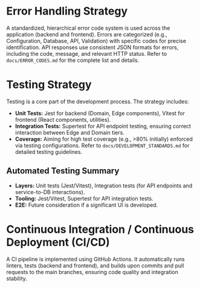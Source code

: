 # Error Handling Strategy

A standardized, hierarchical error code system is used across the application (backend and frontend). Errors are categorized (e.g., Configuration, Database, API, Validation) with specific codes for precise identification. API responses use consistent JSON formats for errors, including the code, message, and relevant HTTP status. Refer to `docs/ERROR_CODES.md` for the complete list and details.

# Testing Strategy

Testing is a core part of the development process. The strategy includes:

- **Unit Tests:** Jest for backend (Domain, Edge components), Vitest for frontend (React components, utilities).
- **Integration Tests:** Supertest for API endpoint testing, ensuring correct interaction between Edge and Domain tiers.
- **Coverage:** Aiming for high test coverage (e.g., >80% initially) enforced via testing configurations. Refer to `docs/DEVELOPMENT_STANDARDS.md` for detailed testing guidelines.

## Automated Testing Summary

- **Layers:** Unit tests (Jest/Vitest), Integration tests (for API endpoints and service-to-DB interactions).
- **Tooling:** Jest/Vitest, Supertest for API integration tests.
- **E2E:** Future consideration if a significant UI is developed.

# Continuous Integration / Continuous Deployment (CI/CD)

A CI pipeline is implemented using GitHub Actions. It automatically runs linters, tests (backend and frontend), and builds upon commits and pull requests to the main branches, ensuring code quality and integration stability.
